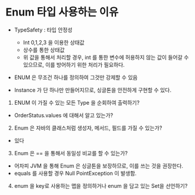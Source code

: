 # Enum 타입 사용하는 이유
- TypeSafety : 타입 안정성
  - Int 0,1,2,3 을 이용한 상태값
  - 상수를 통한 상태값
  - 위 값을 통해서 처리할 경우, int 를 통한 변수에 허용하지 않는 값이 들어갈 수 있으므로, 이를 방어하기 위한 처리가 필요하다.
- ENUM 은 무조건 하나를 정의하여 그것만 강제할 수 있음

- Instance 가 단 하나만 만들어지므로, 싱글톤을 안전하게 구현할 수 있다.


1. ENUM 이 가질 수 있는 모든 Type 을 순회하여 출력하기?
- OrderStatus.values 에 대해서 알고 있는가?
2. Enum 은 자바의 클래스처럼 생성자, 메서드, 필드를 가질 수 있는가?
- 있다
3. Enum 은 == 을 통해서 동일성 비교를 할 수 있는가?
- 어차피 JVM 을 통해 Enum 은 싱글톤을 보장하므로, 이를 쓰는 것을 권장한다.
- equals 를 사용할 경우 Null PointException 이 발생함.

4. enum 을 key로 사용하는 맵을 정의하거나 enum 을 담고 있는 Set을 선언하기?
